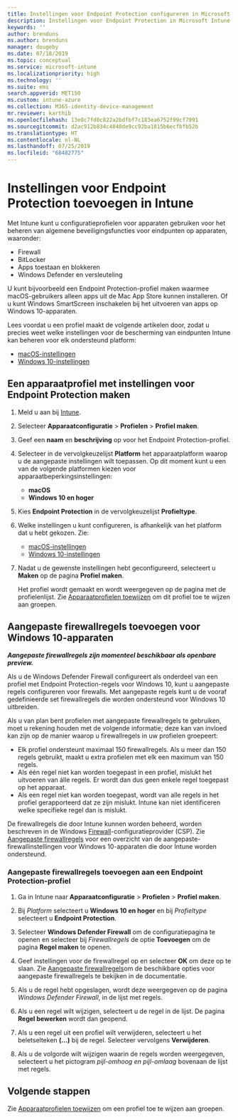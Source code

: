```yaml
---
title: Instellingen voor Endpoint Protection configureren in Microsoft Intune - Azure | Microsoft Docs
description: Instellingen voor Endpoint Protection in Microsoft Intune maken wanneer u een profiel voor een macOS- of Windows 10-apparaat maakt.
keywords: ''
author: brenduns
ms.author: brenduns
manager: dougeby
ms.date: 07/18/2019
ms.topic: conceptual
ms.service: microsoft-intune
ms.localizationpriority: high
ms.technology: ''
ms.suite: ems
search.appverid: MET150
ms.custom: intune-azure
ms.collection: M365-identity-device-management
mr.reviewer: karthib
ms.openlocfilehash: 13e8c7fd0c822a2bdfbf7c183ea6752f99cf7991
ms.sourcegitcommit: d2ac912b834c4840de9cc92ba1815b6ecfbfb52b
ms.translationtype: HT
ms.contentlocale: nl-NL
ms.lasthandoff: 07/25/2019
ms.locfileid: "68482775"
---
```

# <a name="add-endpoint-protection-settings-in-intune"></a>Instellingen voor Endpoint Protection toevoegen in Intune  

Met Intune kunt u configuratieprofielen voor apparaten gebruiken voor het beheren van algemene beveiligingsfuncties voor eindpunten op apparaten, waaronder:  
- Firewall   
- BitLocker  
- Apps toestaan en blokkeren  
- Windows Defender en versleuteling  

U kunt bijvoorbeeld een Endpoint Protection-profiel maken waarmee macOS-gebruikers alleen apps uit de Mac App Store kunnen installeren. Of u kunt Windows SmartScreen inschakelen bij het uitvoeren van apps op Windows 10-apparaten.  

Lees voordat u een profiel maakt de volgende artikelen door, zodat u precies weet welke instellingen voor de bescherming van eindpunten Intune kan beheren voor elk ondersteund platform:  
   - [macOS-instellingen](endpoint-protection-macos.md)  
   - [Windows 10-instellingen](endpoint-protection-windows-10.md)  

## <a name="create-a-device-profile-containing-endpoint-protection-settings"></a>Een apparaatprofiel met instellingen voor Endpoint Protection maken  

1. Meld u aan bij [Intune](https://go.microsoft.com/fwlink/?linkid=2090973).  
3. Selecteer **Apparaatconfiguratie** > **Profielen** > **Profiel maken**.  
4. Geef een **naam** en **beschrijving** op voor het Endpoint Protection-profiel.  
5. Selecteer in de vervolgkeuzelijst **Platform** het apparaatplatform waarop u de aangepaste instellingen wilt toepassen. Op dit moment kunt u een van de volgende platformen kiezen voor apparaatbeperkingsinstellingen:  
   - **macOS**  
   - **Windows 10 en hoger**  
6. Kies **Endpoint Protection** in de vervolgkeuzelijst **Profieltype**.  
7. Welke instellingen u kunt configureren, is afhankelijk van het platform dat u hebt gekozen. Zie:  
   - [macOS-instellingen](endpoint-protection-macos.md)  
   - [Windows 10-instellingen](endpoint-protection-windows-10.md)  

8. Nadat u de gewenste instellingen hebt geconfigureerd, selecteert u **Maken** op de pagina **Profiel maken**.  

   Het profiel wordt gemaakt en wordt weergegeven op de pagina met de profielenlijst. Zie [Apparaatprofielen toewijzen](device-profile-assign.md) om dit profiel toe te wijzen aan groepen.  

## <a name="add-custom-firewall-rules-for-windows-10-devices"></a>Aangepaste firewallregels toevoegen voor Windows 10-apparaten  
***Aangepaste firewallregels zijn momenteel beschikbaar als openbare preview.***  

Als u de Windows Defender Firewall configureert als onderdeel van een profiel met Endpoint Protection-regels voor Windows 10, kunt u aangepaste regels configureren voor firewalls. Met aangepaste regels kunt u de vooraf gedefinieerde set firewallregels die worden ondersteund voor Windows 10 uitbreiden.  

Als u van plan bent profielen met aangepaste firewallregels te gebruiken, moet u rekening houden met de volgende informatie; deze kan van invloed kan zijn op de manier waarop u firewallregels in uw profielen groepeert:  
- Elk profiel ondersteunt maximaal 150 firewallregels. Als u meer dan 150 regels gebruikt, maakt u extra profielen met elk een maximum van 150 regels.  
- Als één regel niet kan worden toegepast in een profiel, mislukt het uitvoeren van álle regels. Er wordt dan dus geen enkele regel toegepast op het apparaat.  
- Als een regel niet kan worden toegepast, wordt van alle regels in het profiel gerapporteerd dat ze zijn mislukt. Intune kan niet identificeren welke specifieke regel dan is mislukt.  

De firewallregels die door Intune kunnen worden beheerd, worden beschreven in de Windows [Firewall]( https://docs.microsoft.com/windows/client-management/mdm/firewall-csp)-configuratieprovider (CSP). Zie [Aangepaste firewallregels](endpoint-protection-windows-10.md#firewall-rules) voor een overzicht van de aangepaste-firewallinstellingen voor Windows 10-apparaten die door Intune worden ondersteund.  

### <a name="to-add-custom-firewall-rules-to-an-endpoint-protection-profile"></a>Aangepaste firewallregels toevoegen aan een Endpoint Protection-profiel  

1. Ga in Intune naar **Apparaatconfiguratie** > **Profielen** > **Profiel maken**.  

2. Bij *Platform* selecteert u **Windows 10 en hoger** en bij *Profieltype* selecteert u **Endpoint Protection**.  

3. Selecteer **Windows Defender Firewall** om de configuratiepagina te openen en selecteer bij *Firewallregels* de optie **Toevoegen** om de pagina **Regel maken** te openen.  

4. Geef instellingen voor de firewallregel op en selecteer **OK** om deze op te slaan. Zie [Aangepaste firewallregels](endpoint-protection-windows-10.md#firewall-rules)om de beschikbare opties voor aangepaste firewallregels te bekijken in de documentatie.  

5. Als u de regel hebt opgeslagen, wordt deze weergegeven op de pagina *Windows Defender Firewall*, in de lijst met regels.  

6. Als u een regel wilt wijzigen, selecteert u de regel in de lijst. De pagina **Regel bewerken** wordt dan geopend.  

7. Als u een regel uit een profiel wilt verwijderen, selecteert u het beletselteken **(...)** bij de regel. Selecteer vervolgens **Verwijderen**.  

8. Als u de volgorde wilt wijzigen waarin de regels worden weergegeven, selecteert u het pictogram *pijl-omhoog en pijl-omlaag* bovenaan de lijst met regels.  


## <a name="next-steps"></a>Volgende stappen  

Zie [Apparaatprofielen toewijzen](device-profile-assign.md) om een profiel toe te wijzen aan groepen.  
